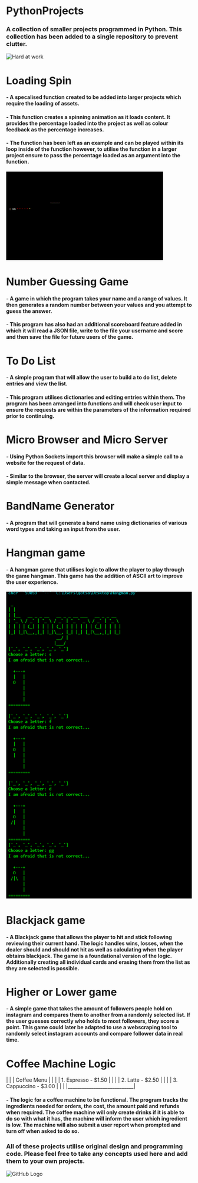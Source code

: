 # PythonProjects
### A collection of smaller projects programmed in Python. This collection has been added to a single repository to prevent clutter.
![Hard at work](https://cdn.openart.ai/uploads/image_7TtIuidn_1677315807717_512.webp)

# Loading Spin
#### - A specalised function created to be added into larger projects which require the loading of assets. 
#### - This function creates a spinning animation as it loads content. It provides the percentage loaded into the project as well as colour feedback as the percentage increases.
#### - The function has been left as an example and can be played within its loop inside of the function however, to utilise the function in a larger project ensure to pass the percentage loaded as an argument into the function. 
![Spinning loader](https://github.com/PureJD/PythonProjects/blob/main/Loading%20spin.gif?raw=true)

# Number Guessing Game
#### - A game in which the program takes your name and a range of values. It then generates a random number between your values and you attempt to guess the answer.
#### - This program has also had an additional scoreboard feature added in which it will read a JSON file, write to the file your username and score and then save the file for future users of the game. 

# To Do List
#### - A simple program that will allow the user to build a to do list, delete entries and view the list.
#### - This program utilises dictionaries and editing entries within them. The program has been arranged into functions and will check user input to ensure the requests are within the parameters of the information required prior to continuing. 

# Micro Browser and Micro Server
#### - Using Python Sockets import this browser will make a simple call to a website for the request of data.
#### - Similar to the browser, the server will create a local server and display a simple message when contacted.

# BandName Generator
#### - A program that will generate a band name using dictionaries of various word types and taking an input from the user. 

# Hangman game
#### - A hangman game that utilises logic to allow the player to play through the game hangman. This game has the addition of ASCII art to improve the user experience. 
![Spinning loader](https://github.com/PureJD/PythonProjects/blob/main/hangman.png?raw=true)

# Blackjack game
#### - A Blackjack game that allows the player to hit and stick following reviewing their current hand. The logic handles wins, losses, when the dealer should and should not hit as well as calculating when the player obtains blackjack. The game is a foundational version of the logic. Additionally creating all individual cards and erasing them from the list as they are selected is possible.

# Higher or Lower game
#### - A simple game that takes the amount of followers people hold on instagram and compares them to another from a randomly selected list. If the user guesses correctly who holds to most followers, they score a point. This game could later be adapted to use a webscraping tool to randomly select instagram accounts and compare follower data in real time. 

# Coffee Machine Logic
| |
| Coffee Menu |
| |
| 1. Espresso - $1.50 |
| |
| 2. Latte - $2.50 |
| |
| 3. Cappuccino - $3.00 |
| |
|____________________________|
#### - The logic for a coffee machine to be functional. The program tracks the ingredients needed for orders, the cost, the amount paid and refunds when required. The coffee machine will only create drinks if it is able to do so with what it has, the machine will inform the user which ingredient is low. The machine will also submit a user report when prompted and turn off when asked to do so. 



### All of these projects utilise original design and programming code. Please feel free to take any concepts used here and add them to your own projects. 


![GitHub Logo](https://github.com/github.png)
